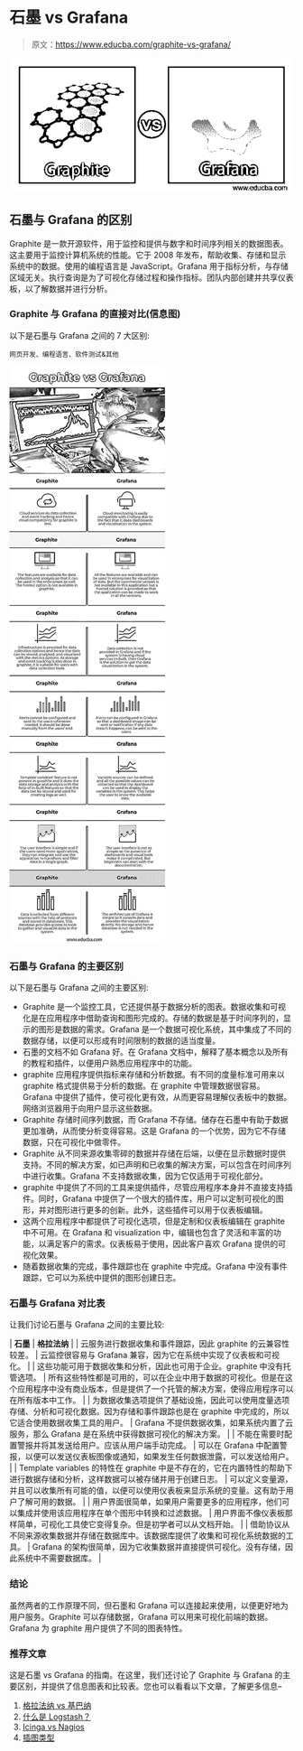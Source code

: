 # 石墨 vs Grafana

> 原文：<https://www.educba.com/graphite-vs-grafana/>

![Graphite-vs-Grafana](img/6922cd4194f34894d71b68a6801cf88b.png)



## 石墨与 Grafana 的区别

Graphite 是一款开源软件，用于监控和提供与数字和时间序列相关的数据图表。这主要用于监控计算机系统的性能。它于 2008 年发布，帮助收集、存储和显示系统中的数据。使用的编程语言是 JavaScript。Grafana 用于指标分析，与存储区域无关。执行查询是为了可视化存储过程和操作指标。团队内部创建并共享仪表板，以了解数据并进行分析。

### Graphite 与 Grafana 的直接对比(信息图)

以下是石墨与 Grafana 之间的 7 大区别:

<small>网页开发、编程语言、软件测试&其他</small>

![Graphite-vs-Grafana-info](img/de77b1e5f9031ce8bf82a535aa4f6e45.png)



### 石墨与 Grafana 的主要区别

以下是石墨与 Grafana 之间的主要区别:

*   Graphite 是一个监控工具，它还提供基于数据分析的图表。数据收集和可视化是在应用程序中借助查询和图形完成的。存储的数据是基于时间序列的，显示的图形是数据的需求。Grafana 是一个数据可视化系统，其中集成了不同的数据存储，以便可以形成有时间限制的数据的适当度量。
*   石墨的文档不如 Grafana 好。在 Grafana 文档中，解释了基本概念以及所有的教程和插件，以便用户熟悉应用程序中的功能。
*   graphite 应用程序提供指标来存储和分析数据。有不同的度量标准可用来以 graphite 格式提供易于分析的数据。在 graphite 中管理数据很容易。Grafana 中提供了插件，使可视化更有效，从而更容易理解仪表板中的数据。网络浏览器用于向用户显示这些数据。
*   Graphite 存储时间序列数据，而 Grafana 不存储。储存在石墨中有助于数据更加准确，从而使分析变得容易。这是 Grafana 的一个优势，因为它不存储数据，只在可视化中做零件。
*   Graphite 从不同来源收集零碎的数据并存储在后端，以便在显示数据时提供支持。不同的解决方案，如已声明和已收集的解决方案，可以包含在时间序列中进行收集。Grafana 不支持数据收集，因为它仅适用于可视化部分。
*   graphite 中提供了不同的工具来提供插件，尽管应用程序本身并不直接支持插件。同时，Grafana 中提供了一个很大的插件库，用户可以定制可视化的图形，并对图形进行更多的创新。此外，这些插件可以用于仪表板编辑。
*   这两个应用程序中都提供了可视化选项，但是定制和仪表板编辑在 graphite 中不可用。在 Grafana 和 visualization 中，编辑也包含了灵活和丰富的功能，以满足客户的需求。仪表板易于使用，因此客户喜欢 Grafana 提供的可视化效果。
*   随着数据收集的完成，事件跟踪也在 graphite 中完成。Grafana 中没有事件跟踪，它可以为系统中提供的图形创建日志。

### 石墨与 Grafana 对比表

让我们讨论石墨与 Grafana 之间的主要比较:

| **石墨** | **格拉法纳** |
| 云服务进行数据收集和事件跟踪，因此 graphite 的云兼容性较差。 | 云监控很容易与 Grafana 兼容，因为它在系统中实现了仪表板和可视化。 |
| 这些功能可用于数据收集和分析，因此也可用于企业。graphite 中没有托管选项。 | 所有这些特性都是可用的，可以在企业中用于数据的可视化。但是在这个应用程序中没有商业版本，但是提供了一个托管的解决方案，使得应用程序可以在所有版本中工作。 |
| 为数据收集选项提供了基础设施，因此可以使用度量选项存储、分析和可视化数据。因为存储和事件跟踪也是在 graphite 中完成的，所以它适合使用数据收集工具的用户。 | Grafana 不提供数据收集，如果系统内置了云服务，那么 Grafana 是在系统中获得数据可视化的解决方案。 |
| 不能在需要时配置警报并将其发送给用户。应该从用户端手动完成。 | 可以在 Grafana 中配置警报，以便可以发送仪表板图像或通知，如果发生任何数据泄露，可以发送给用户。 |
| Template variables 的特性在 graphite 中是不存在的，它在内置特性的帮助下进行数据存储和分析，这样数据可以被存储并用于创建日志。 | 可以定义变量源，并且可以收集所有可能的值，以便可以使用仪表板来显示系统的变量。这有助于用户了解可用的数据。 |
| 用户界面很简单，如果用户需要更多的应用程序，他们可以集成并使用该应用程序在单个图形中转换和过滤数据。 | 用户界面不像仪表板那样简单，可视化工具使它变得复杂。但是初学者可以从文档开始。 |
| 借助协议从不同来源收集数据并存储在数据库中。该数据库提供了收集和可视化系统数据的工具。 | Grafana 的架构很简单，因为它收集数据并直接提供可视化。没有存储，因此系统中不需要数据库。 |

### 结论

虽然两者的工作原理不同，但石墨和 Grafana 可以连接起来使用，以便更好地为用户服务。Graphite 可以存储数据，Grafana 可以用来可视化前端的数据。Grafana 为 graphite 用户提供了不同的图表特性。

### 推荐文章

这是石墨 vs Grafana 的指南。在这里，我们还讨论了 Graphite 与 Grafana 的主要区别，并提供了信息图表和比较表。您也可以看看以下文章，了解更多信息–

1.  [格拉法纳 vs 基巴纳](https://www.educba.com/grafana-vs-kibana/)
2.  [什么是 Logstash？](https://www.educba.com/what-is-logstash/)
3.  [Icinga vs Nagios](https://www.educba.com/icinga-vs-nagios/)
4.  [插图类型](https://www.educba.com/types-of-illustration/)





